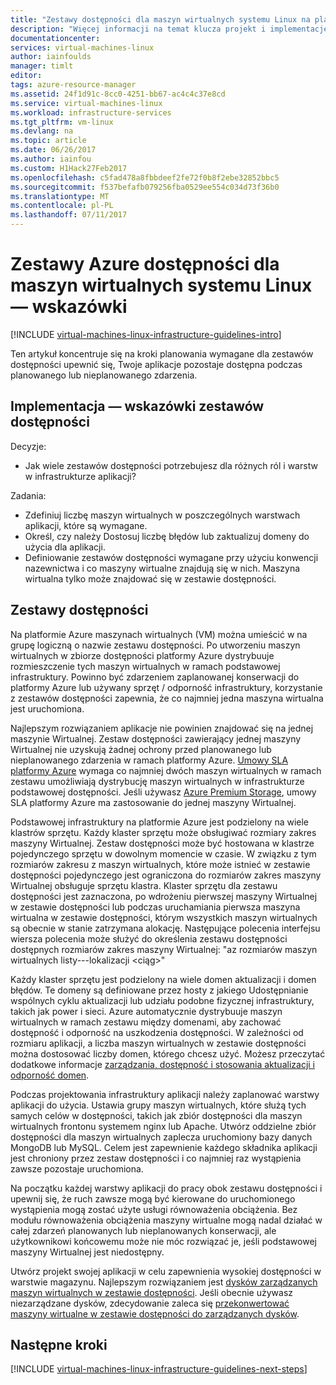 ```yaml
---
title: "Zestawy dostępności dla maszyn wirtualnych systemu Linux na platformie Azure | Dokumentacja firmy Microsoft"
description: "Więcej informacji na temat klucza projekt i implementację wskazówki dotyczące wdrażania zestawów dostępności w usługach infrastruktury platformy Azure."
documentationcenter: 
services: virtual-machines-linux
author: iainfoulds
manager: timlt
editor: 
tags: azure-resource-manager
ms.assetid: 24f1d91c-8cc0-4251-bb67-ac4c4c37e8cd
ms.service: virtual-machines-linux
ms.workload: infrastructure-services
ms.tgt_pltfrm: vm-linux
ms.devlang: na
ms.topic: article
ms.date: 06/26/2017
ms.author: iainfou
ms.custom: H1Hack27Feb2017
ms.openlocfilehash: c5fad478a8fbbdeef2fe72f0b8f2ebe32852bbc5
ms.sourcegitcommit: f537befafb079256fba0529ee554c034d73f36b0
ms.translationtype: MT
ms.contentlocale: pl-PL
ms.lasthandoff: 07/11/2017
---
```

# <a name="azure-availability-sets-guidelines-for-linux-vms"></a>Zestawy Azure dostępności dla maszyn wirtualnych systemu Linux — wskazówki

[!INCLUDE [virtual-machines-linux-infrastructure-guidelines-intro](../../../includes/virtual-machines-linux-infrastructure-guidelines-intro.md)]

Ten artykuł koncentruje się na kroki planowania wymagane dla zestawów dostępności upewnić się, Twoje aplikacje pozostaje dostępna podczas planowanego lub nieplanowanego zdarzenia.

## <a name="implementation-guidelines-for-availability-sets"></a>Implementacja — wskazówki zestawów dostępności
Decyzje:

* Jak wiele zestawów dostępności potrzebujesz dla różnych ról i warstw w infrastrukturze aplikacji?

Zadania:

* Zdefiniuj liczbę maszyn wirtualnych w poszczególnych warstwach aplikacji, które są wymagane.
* Określ, czy należy Dostosuj liczbę błędów lub zaktualizuj domeny do użycia dla aplikacji.
* Definiowanie zestawów dostępności wymagane przy użyciu konwencji nazewnictwa i co maszyny wirtualne znajdują się w nich. Maszyna wirtualna tylko może znajdować się w zestawie dostępności. 

## <a name="availability-sets"></a>Zestawy dostępności
Na platformie Azure maszynach wirtualnych (VM) można umieścić w na grupę logiczną o nazwie zestawu dostępności. Po utworzeniu maszyn wirtualnych w zbiorze dostępności platformy Azure dystrybuuje rozmieszczenie tych maszyn wirtualnych w ramach podstawowej infrastruktury. Powinno być zdarzeniem zaplanowanej konserwacji do platformy Azure lub używany sprzęt / odporność infrastruktury, korzystanie z zestawów dostępności zapewnia, że co najmniej jedna maszyna wirtualna jest uruchomiona.

Najlepszym rozwiązaniem aplikacje nie powinien znajdować się na jednej maszynie Wirtualnej. Zestaw dostępności zawierający jednej maszyny Wirtualnej nie uzyskują żadnej ochrony przed planowanego lub nieplanowanego zdarzenia w ramach platformy Azure. [Umowy SLA platformy Azure](https://azure.microsoft.com/support/legal/sla/virtual-machines) wymaga co najmniej dwóch maszyn wirtualnych w ramach zestawu umożliwiają dystrybucję maszyn wirtualnych w infrastrukturze podstawowej dostępności. Jeśli używasz [Azure Premium Storage](../../storage/storage-premium-storage.md?toc=%2fazure%2fvirtual-machines%2flinux%2ftoc.json), umowy SLA platformy Azure ma zastosowanie do jednej maszyny Wirtualnej.

Podstawowej infrastruktury na platformie Azure jest podzielony na wiele klastrów sprzętu. Każdy klaster sprzętu może obsługiwać rozmiary zakres maszyny Wirtualnej. Zestaw dostępności może być hostowana w klastrze pojedynczego sprzętu w dowolnym momencie w czasie. W związku z tym rozmiarów zakresu z maszyn wirtualnych, które może istnieć w zestawie dostępności pojedynczego jest ograniczona do rozmiarów zakres maszyny Wirtualnej obsługuje sprzętu klastra. Klaster sprzętu dla zestawu dostępności jest zaznaczona, po wdrożeniu pierwszej maszyny Wirtualnej w zestawie dostępności lub podczas uruchamiania pierwsza maszyna wirtualna w zestawie dostępności, którym wszystkich maszyn wirtualnych są obecnie w stanie zatrzymana alokację. Następujące polecenia interfejsu wiersza polecenia może służyć do określenia zestawu dostępności dostępnych rozmiarów zakres maszyny Wirtualnej: "az rozmiarów maszyn wirtualnych listy---lokalizacji \<ciąg\>"

Każdy klaster sprzętu jest podzielony na wiele domen aktualizacji i domen błędów. Te domeny są definiowane przez hosty z jakiego Udostępnianie wspólnych cyklu aktualizacji lub udziału podobne fizycznej infrastruktury, takich jak power i sieci. Azure automatycznie dystrybuuje maszyn wirtualnych w ramach zestawu między domenami, aby zachować dostępność i odporność na uszkodzenia dostępności. W zależności od rozmiaru aplikacji, a liczba maszyn wirtualnych w zestawie dostępności można dostosować liczby domen, którego chcesz użyć. Możesz przeczytać dodatkowe informacje [zarządzania, dostępność i stosowania aktualizacji i odporność domen](manage-availability.md).

Podczas projektowania infrastruktury aplikacji należy zaplanować warstwy aplikacji do użycia. Ustawia grupy maszyn wirtualnych, które służą tych samych celów w dostępności, takich jak zbiór dostępności dla maszyn wirtualnych frontonu systemem nginx lub Apache. Utwórz oddzielne zbiór dostępności dla maszyn wirtualnych zaplecza uruchomiony bazy danych MongoDB lub MySQL. Celem jest zapewnienie każdego składnika aplikacji jest chroniony przez zestaw dostępności i co najmniej raz wystąpienia zawsze pozostaje uruchomiona.

Na początku każdej warstwy aplikacji do pracy obok zestawu dostępności i upewnij się, że ruch zawsze mogą być kierowane do uruchomionego wystąpienia mogą zostać użyte usługi równoważenia obciążenia. Bez modułu równoważenia obciążenia maszyny wirtualne mogą nadal działać w całej zdarzeń planowanych lub nieplanowanych konserwacji, ale użytkownikowi końcowemu może nie móc rozwiązać je, jeśli podstawowej maszyny Wirtualnej jest niedostępny.

Utwórz projekt swojej aplikacji w celu zapewnienia wysokiej dostępności w warstwie magazynu. Najlepszym rozwiązaniem jest [dysków zarządzanych maszyn wirtualnych w zestawie dostępności](manage-availability.md#use-managed-disks-for-vms-in-an-availability-set). Jeśli obecnie używasz niezarządzane dysków, zdecydowanie zaleca się [przekonwertować maszyny wirtualne w zestawie dostępności do zarządzanych dysków](convert-unmanaged-to-managed-disks.md#convert-vms-in-an-availability-set).

## <a name="next-steps"></a>Następne kroki
[!INCLUDE [virtual-machines-linux-infrastructure-guidelines-next-steps](../../../includes/virtual-machines-linux-infrastructure-guidelines-next-steps.md)]

